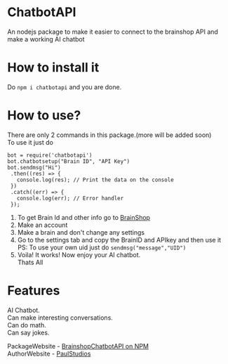 # ChatbotAPI 
An nodejs package to make it easier to connect to the brainshop API and make a working AI chatbot  
 
 # How to install it  
 Do `npm i chatbotapi` and you are done.  
 
 # How to use?  
 There are only 2 commands in this package.(more will be added soon)  
 To use it just do  
 ```
bot = require('chatbotapi')
bot.chatbotsetup("Brain ID", "API Key")
bot.sendmsg("Hi")
  .then((res) => {
    console.log(res); // Print the data on the console
  })
  .catch((err) => {
    console.log(err); // Error handler
  }); 
 ```
 1. To get Brain Id and other info go to [BrainShop](https://brainshop.ai)  
 2. Make an account  
 3. Make a brain and don't change any settings  
 4. Go to the settings tab and copy the BrainID and APIkey and then use it  
    PS: To use your own uid just do `sendmsg("message","UID")`  
 5. Voila! It works! Now enjoy your AI chatbot.  
 Thats All  
 
 # Features
 AI Chatbot.  
 Can make interesting conversations.  
 Can do math.  
 Can say jokes.  


 PackageWebsite - [BrainshopChatbotAPI on NPM](https://www.npmjs.com/package/chatbotapi)  
 AuthorWebsite - [PaulStudios](https://paulstudios.great-site.net)  
